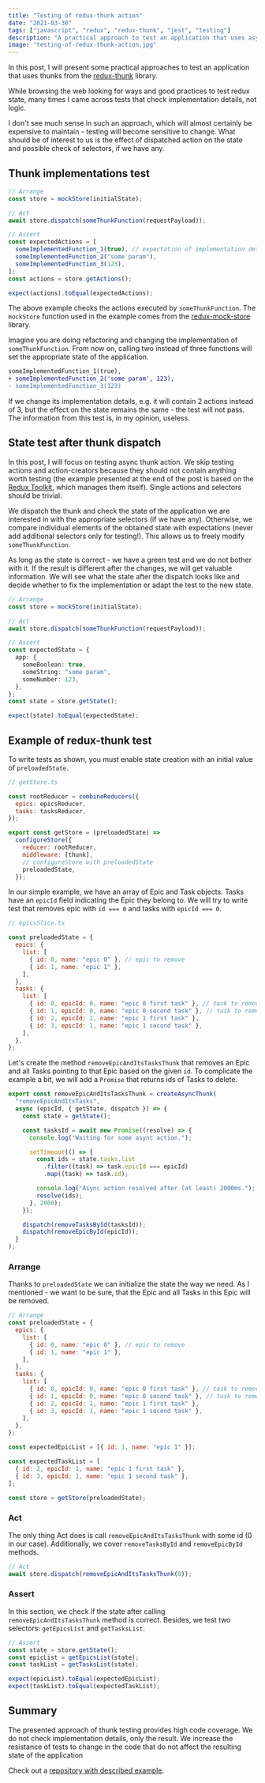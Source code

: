 ```yaml
---
title: "Testing of redux-thunk action"
date: "2021-03-30"
tags: ["javascript", "redux", "redux-thunk", "jest", "testing"]
description: "A practical approach to test an application that uses async redux-thunk action. The test will check the effect of dispatched action on the state."
image: "testing-of-redux-thunk-action.jpg"
---
```


In this post, I will present some practical approaches to test an application that uses thunks from the [redux-thunk](https://github.com/reduxjs/redux-thunk) library.

While browsing the web looking for ways and good practices to test redux state, many times I came across tests that check implementation details, not logic.

I don't see much sense in such an approach, which will almost certainly be expensive to maintain - testing will become sensitive to change. What should be of interest to us is the effect of dispatched action on the state and possible check of selectors, if we have any.

## Thunk implementations test

```typescript
// Arrange
const store = mockStore(initialState);

// Act
await store.dispatch(someThunkFunction(requestPayload));

// Assert
const expectedActions = [
  someImplementedFunction_1(true), // expectation of implementation details
  someImplementedFunction_2("some param"),
  someImplementedFunction_3(123),
];
const actions = store.getActions();

expect(actions).toEqual(expectedActions);
```

The above example checks the actions executed by `someThunkFunction`. The `mockStore` function used in the example comes from the [redux-mock-store](https://github.com/reduxjs/redux-mock-store) library.

Imagine you are doing refactoring and changing the implementation of `someThunkFunction`. From now on, calling two instead of three functions will set the appropriate state of the application.

```diff
someImplementedFunction_1(true),
+ someImplementedFunction_2('some param', 123),
- someImplementedFunction_3(123)
```

If we change its implementation details, e.g. it will contain 2 actions instead of 3, but the effect on the state remains the same - the test will not pass. The information from this test is, in my opinion, useless.

## State test after thunk dispatch

In this post, I will focus on testing async thunk action. We skip testing actions and action-creators because they should not contain anything worth testing (the example presented at the end of the post is based on the [Redux Toolkit](https://redux-toolkit.js.org/), which manages them itself). Single actions and selectors should be trivial.

We dispatch the thunk and check the state of the application we are interested in with the appropriate selectors (if we have any). Otherwise, we compare individual elements of the obtained state with expectations (never add additional selectors only for testing!). This allows us to freely modify `someThunkFunction`.

As long as the state is correct - we have a green test and we do not bother with it. If the result is different after the changes, we will get valuable information. We will see what the state after the dispatch looks like and decide whether to fix the implementation or adapt the test to the new state.

```typescript
// Arrange
const store = mockStore(initialState);

// Act
await store.dispatch(someThunkFunction(requestPayload));

// Assert
const expectedState = {
  app: {
    someBoolean: true,
    someString: "some param",
    someNumber: 123,
  },
};
const state = store.getState();

expect(state).toEqual(expectedState);
```

## Example of redux-thunk test

To write tests as shown, you must enable state creation with an initial value of `preloadedState`.

```javascript
// getStore.ts

const rootReducer = combineReducers({
  epics: epicsReducer,
  tasks: tasksReducer,
});

export const getStore = (preloadedState) =>
  configureStore({
    reducer: rootReducer,
    middleware: [thunk],
    // configureStore with preloadedState
    preloadedState,
  });
```

In our simple example, we have an array of Epic and Task objects. Tasks have an `epicId` field indicating the Epic they belong to. We will try to write test that removes epic with `id === 0` and tasks with `epicId === 0`.

```javascript
// epicsSlice.ts

const preloadedState = {
  epics: {
    list: [
      { id: 0, name: "epic 0" }, // epic to remove
      { id: 1, name: "epic 1" },
    ],
  },
  tasks: {
    list: [
      { id: 0, epicId: 0, name: "epic 0 first task" }, // task to remove (epicId: 0)
      { id: 1, epicId: 0, name: "epic 0 second task" }, // task to remove (epicId: 0)
      { id: 2, epicId: 1, name: "epic 1 first task" },
      { id: 3, epicId: 1, name: "epic 1 second task" },
    ],
  },
};
```

Let's create the method `removeEpicAndItsTasksThunk` that removes an Epic and all Tasks pointing to that Epic based on the given `id`. To complicate the example a bit, we will add a `Promise` that returns ids of Tasks to delete.

```javascript
export const removeEpicAndItsTasksThunk = createAsyncThunk(
  "removeEpicAndItsTasks",
  async (epicId, { getState, dispatch }) => {
    const state = getState();

    const tasksId = await new Promise((resolve) => {
      console.log("Waiting for some async action.");

      setTimeout(() => {
        const ids = state.tasks.list
          .filter((task) => task.epicId === epicId)
          .map((task) => task.id);

        console.log("Async action resolved after (at least) 2000ms.");
        resolve(ids);
      }, 2000);
    });

    dispatch(removeTasksById(tasksId));
    dispatch(removeEpicById(epicId));
  }
);
```

### Arrange

Thanks to `preloadedState` we can initialize the state the way we need. As I mentioned - we want to be sure, that the Epic and all Tasks in this Epic will be removed.

```javascript
// Arrange
const preloadedState = {
  epics: {
    list: [
      { id: 0, name: "epic 0" }, // epic to remove
      { id: 1, name: "epic 1" },
    ],
  },
  tasks: {
    list: [
      { id: 0, epicId: 0, name: "epic 0 first task" }, // task to remove (epicId: 0)
      { id: 1, epicId: 0, name: "epic 0 second task" }, // task to remove (epicId: 0)
      { id: 2, epicId: 1, name: "epic 1 first task" },
      { id: 3, epicId: 1, name: "epic 1 second task" },
    ],
  },
};

const expectedEpicList = [{ id: 1, name: "epic 1" }];

const expectedTaskList = [
  { id: 2, epicId: 1, name: "epic 1 first task" },
  { id: 3, epicId: 1, name: "epic 1 second task" },
];

const store = getStore(preloadedState);
```

### Act

The only thing Act does is call `removeEpicAndItsTasksThunk` with some id (0 in our case). Additionally, we cover `removeTasksById` and `removeEpicById` methods.

```javascript
// Act
await store.dispatch(removeEpicAndItsTasksThunk(0));
```

### Assert

In this section, we check if the state after calling `removeEpicAndItsTasksThunk` method is correct. Besides, we test two selectors: `getEpicsList` and `getTasksList`.

```javascript
// Assert
const state = store.getState();
const epicList = getEpicsList(state);
const taskList = getTasksList(state);

expect(epicList).toEqual(expectedEpicList);
expect(taskList).toEqual(expectedTaskList);
```

## Summary

The presented approach of thunk testing provides high code coverage. We do not check implementation details, only the result. We increase the resistance of tests to change in the code that do not affect the resulting state of the application

Check out a [repository with described example](https://github.com/wozniaklukasz/blog-testing-of-redux-thunk-action).

